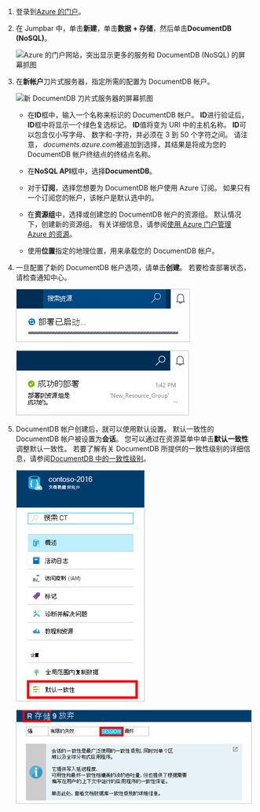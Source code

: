 1.  登录到[Azure 的门户](https://portal.azure.com/)。
2.  在 Jumpbar 中，单击**新建**，单击**数据 + 存储**，然后单击**DocumentDB (NoSQL)**。

    ![Azure 的门户网站，突出显示更多的服务和 DocumentDB (NoSQL) 的屏幕抓图](./media/documentdb-create-dbaccount/create-nosql-db-databases-json-tutorial-1.png)  

3. 在**新帐户**刀片式服务器，指定所需的配置为 DocumentDB 帐户。

    ![新 DocumentDB 刀片式服务器的屏幕抓图](./media/documentdb-create-dbaccount/create-nosql-db-databases-json-tutorial-2.png)

    - 在**ID**框中，输入一个名称来标识的 DocumentDB 帐户。  **ID**进行验证后， **ID**框中将显示一个绿色复选标记。 **ID**值将变为 URI 中的主机名称。 **ID**可以包含仅小写字母、 数字和-字符，并必须在 3 到 50 个字符之间。 请注意， *documents.azure.com*被追加到选择，其结果是将成为您的 DocumentDB 帐户终结点的终结点名称。

    - 在**NoSQL API**框中，选择**DocumentDB**。  

    - 对于**订阅**，选择您想要为 DocumentDB 帐户使用 Azure 订阅。 如果只有一个订阅您的帐户，该帐户是默认选中的。

    - 在**资源组**中，选择或创建您的 DocumentDB 帐户的资源组。  默认情况下，创建新的资源组。 有关详细信息，请参阅[使用 Azure 门户管理 Azure 的资源](../articles/azure-portal/resource-group-portal.md)。

    - 使用**位置**指定的地理位置，用来承载您的 DocumentDB 帐户。 

4.  一旦配置了新的 DocumentDB 帐户选项，请单击**创建**。 若要检查部署状态，请检查通知中心。  

    ![快速创建数据库-通知中心，显示正在创建的 DocumentDB 帐户的屏幕抓图](./media/documentdb-create-dbaccount/create-nosql-db-databases-json-tutorial-4.png)  

    ![通知中心，显示 DocumentDB 帐户已成功创建和部署资源组的联机数据库创建者通知到的屏幕抓图](./media/documentdb-create-dbaccount/create-nosql-db-databases-json-tutorial-5.png)

5.  DocumentDB 帐户创建后，就可以使用默认设置。 默认一致性的 DocumentDB 帐户被设置为**会话**。  您可以通过在资源菜单中单击**默认一致性**调整默认一致性。 若要了解有关 DocumentDB 所提供的一致性级别的详细信息，请参阅[DocumentDB 中的一致性级别](../articles/documentdb/documentdb-consistency-levels.md)。

    ![资源组刀片的屏幕抓图-开始应用程序开发](./media/documentdb-create-dbaccount/create-nosql-db-databases-json-tutorial-6.png)  

    ![屏幕抓图的一致性级别刀片式服务器的会话一致性](./media/documentdb-create-dbaccount/create-nosql-db-databases-json-tutorial-7.png)  

[How to: Create a DocumentDB account]: #Howto
[Next steps]: #NextSteps
[documentdb-manage]:../articles/documentdb/documentdb-manage.md
